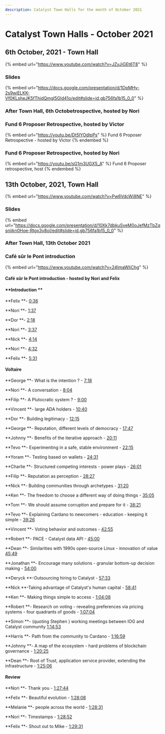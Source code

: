 ```yaml
---
description: Catalyst Town Halls for the month of October 2021
---
```


# Catalyst Town Halls - October 2021

## 6th October, 2021 - Town Hall

{% embed url="https://www.youtube.com/watch?v=JZyJiGEt6T8" %}

### Slides

{% embed url="https://docs.google.com/presentation/d/1DpMHy-2s9wiELKK-Vf0KLsheJK5fThidQmgI5Gld41o/edit#slide=id.gb756fa1b15_0_0" %}

### After Town Hall, 6th Octobetrospective, hosted by Nori

### Fund 6 Proposer Retrospective, hosted by Victor

{% embed url="https://youtu.be/Dt5lYOdlpPs" %}
Fund 6 Proposer Retrospective - hosted by Victor
{% endembed %}

### Fund 6 Proposer Retrospective, hosted by Nori

{% embed url="https://youtu.be/sG1m3UGX5_A" %}
Fund 6 Proposer retrospective, host
{% endembed %}

## 13th October, 2021, Town Hall

{% embed url="https://www.youtube.com/watch?v=Pw6VdcWi8NE" %}

### Slides

{% embed url="https://docs.google.com/presentation/d/10Xk7dbkuSveM0oJefMzTbZqsniikn0Hoe-Rtgx3v8oI/edit#slide=id.gb756fa1b15_0_0" %}

### After Town Hall, 13th October 2021

### Café sûr le Pont introduction

{% embed url="https://www.youtube.com/watch?v=24ImaWIiChg" %}

#### Café sûr le Pont introduction - hosted by Nori and Felix

#### **Introduction **

**Felix **- [0:36](https://www.youtube.com/watch?v=24ImaWIiChg\&t=36s) 

**Nori **- [1:37](https://www.youtube.com/watch?v=24ImaWIiChg\&t=97s) 

**Dor **- [2:18](https://www.youtube.com/watch?v=24ImaWIiChg\&t=138s) 

**Nori **- [3:37](https://www.youtube.com/watch?v=24ImaWIiChg\&t=217s) 

**Nick **- [4:14](https://www.youtube.com/watch?v=24ImaWIiChg\&t=254s) 

**Nori **- [4:32](https://www.youtube.com/watch?v=24ImaWIiChg\&t=272s) 

**Felix **- [5:31](https://www.youtube.com/watch?v=24ImaWIiChg\&t=331s) 

#### Voltaire 

**George **- What is the intention ? - [7:18](https://www.youtube.com/watch?v=24ImaWIiChg\&t=438s) 

**Nori **- A conversation - [8:04](https://www.youtube.com/watch?v=24ImaWIiChg\&t=484s) 

**Filip **- A Plutocratic system ? - [9:00](https://www.youtube.com/watch?v=24ImaWIiChg\&t=540s) 

**Vincent **- large ADA holders - [10:40](https://www.youtube.com/watch?v=24ImaWIiChg\&t=640s) 

**Dor **- Building legitimacy - [12:15](https://www.youtube.com/watch?v=24ImaWIiChg\&t=735s) 

**George **- Reputation, different levels of democracy - [17:47](https://www.youtube.com/watch?v=24ImaWIiChg\&t=1067s) 

**Johnny **- Benefits of the iterative approach - [20:11](https://www.youtube.com/watch?v=24ImaWIiChg\&t=1211s) 

**Tevo **- Experimenting in a safe, stable environment - [22:15](https://www.youtube.com/watch?v=24ImaWIiChg\&t=1335s) 

**Yoram **- Testing based on wallets - [24:31](https://www.youtube.com/watch?v=24ImaWIiChg\&t=1471s) 

**Charlie **- Structured competing interests - power plays - [26:01](https://www.youtube.com/watch?v=24ImaWIiChg\&t=1561s) 

**Filip **- Reputation as perception - [28:27](https://www.youtube.com/watch?v=24ImaWIiChg\&t=1707s) 

**Nick **- Building communities through archetypes - [31:20](https://www.youtube.com/watch?v=24ImaWIiChg\&t=1880s) 

**Ken **- The freedom to choose a different way of doing things - [35:05](https://www.youtube.com/watch?v=24ImaWIiChg\&t=2105s) 

**Tom **- We should assume corruption and prepare for it - [38:21](https://www.youtube.com/watch?v=24ImaWIiChg\&t=2301s) 

**Tevo **- Explaining Cardano to newcomers - education - keeping it simple - [39:26](https://www.youtube.com/watch?v=24ImaWIiChg\&t=2366s) 

**Vincent **- Voting behavior and outcomes - [42:55](https://www.youtube.com/watch?v=24ImaWIiChg\&t=2575s) 

**Robert **- PACE - Catalyst data API - [45:00](https://www.youtube.com/watch?v=24ImaWIiChg\&t=2700s) 

**Dean **- Similarities with 1990s open-source Linux - innovation of value [45:49](https://www.youtube.com/watch?v=24ImaWIiChg\&t=2749s) 

**Jonathan **- Encourage many solutions - granular bottom-up decision making - [54:00](https://www.youtube.com/watch?v=24ImaWIiChg\&t=3240s) 

**Deryck **-Outsourcing hiring to Catalyst - [57:33](https://www.youtube.com/watch?v=24ImaWIiChg\&t=3453s) 

**Nick **-Taking advantage of Catalyst's human capital - [58:41](https://www.youtube.com/watch?v=24ImaWIiChg\&t=3521s) 

**Ken **- Making things simple to access - [1:04:08](https://www.youtube.com/watch?v=24ImaWIiChg\&t=3848s) 

**Robert **- Research on voting - revealing preferences via pricing systems - four quadrants of goods - [1:07:04](https://www.youtube.com/watch?v=24ImaWIiChg\&t=4024s) 

**Simon **- (quoting Stephen ) working meetings between IOG and Catalyst community [1:14:53](https://www.youtube.com/watch?v=24ImaWIiChg\&t=4493s) 

**Harris **- Path from the community to Cardano - [1:16:59](https://www.youtube.com/watch?v=24ImaWIiChg\&t=4619s) 

**Johnny **- A map of the ecosystem - hard problems of blockchain governance - [1:20:25](https://www.youtube.com/watch?v=24ImaWIiChg\&t=4825s) 

**Dean **- Root of Trust, application service provider, extending the infrastructure - [1:25:06](https://www.youtube.com/watch?v=24ImaWIiChg\&t=5106s) 

#### Review

**Nori **- Thank you - [1:27:44](https://www.youtube.com/watch?v=24ImaWIiChg\&t=5264s)

**Felix **- Beautiful evolution - [1:28:08](https://www.youtube.com/watch?v=24ImaWIiChg\&t=5288s) 

**Melanie **- people across the world - [1:28:31](https://www.youtube.com/watch?v=24ImaWIiChg\&t=5311s) 

**Nori **- Timestamps - [1:28:52](https://www.youtube.com/watch?v=24ImaWIiChg\&t=5332s) 

**Felix **- Shout out to Mike - [1:29:31](https://www.youtube.com/watch?v=24ImaWIiChg\&t=5371s)
